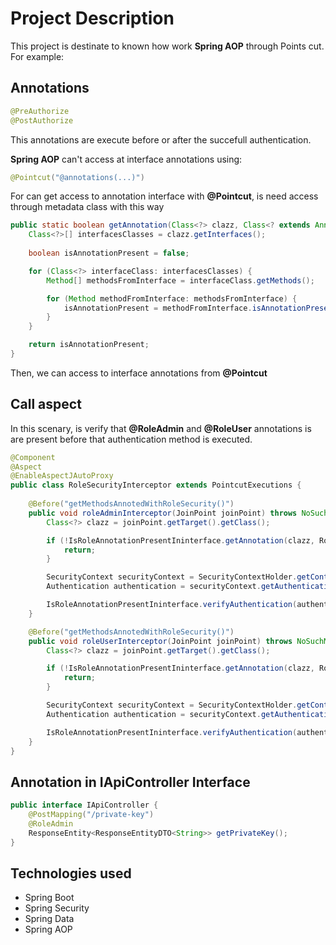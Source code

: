 # Project Description



This project is destinate to known how work <b>Spring AOP</b> through Points cut. For example:

## Annotations

```java
@PreAuthorize
@PostAuthorize
```

This annotations are execute before or after the succefull authentication.

<b>Spring AOP</b> can't access at interface annotations using:

```java
@Pointcut("@annotations(...)") 
```

For can get access to annotation interface with <b>@Pointcut</b>, is need access through metadata class with this way 

```java
public static boolean getAnnotation(Class<?> clazz, Class<? extends Annotation> annotation)  {
    Class<?>[] interfacesClasses = clazz.getInterfaces();
    
    boolean isAnnotationPresent = false;

    for (Class<?> interfaceClass: interfacesClasses) {
        Method[] methodsFromInterface = interfaceClass.getMethods();

        for (Method methodFromInterface: methodsFromInterface) {
            isAnnotationPresent = methodFromInterface.isAnnotationPresent(annotation);
        }
    }

    return isAnnotationPresent;
}
```

Then, we can access to interface annotations from <b>@Pointcut</b>


## Call aspect

In this scenary, is verify that <b>@RoleAdmin</b> and <b>@RoleUser</b> annotations is are present before that authentication method is executed. 

```java
@Component
@Aspect
@EnableAspectJAutoProxy
public class RoleSecurityInterceptor extends PointcutExecutions {
    
    @Before("getMethodsAnnotedWithRoleSecurity()")
    public void roleAdminInterceptor(JoinPoint joinPoint) throws NoSuchMethodException, SecurityException {
        Class<?> clazz = joinPoint.getTarget().getClass(); 

        if (!IsRoleAnnotationPresentIninterface.getAnnotation(clazz, RoleAdmin.class)) {
            return;
        }

        SecurityContext securityContext = SecurityContextHolder.getContext();
        Authentication authentication = securityContext.getAuthentication();

        IsRoleAnnotationPresentIninterface.verifyAuthentication(authentication, RolesTypes.ADMIN);
    }

    @Before("getMethodsAnnotedWithRoleSecurity()")
    public void roleUserInterceptor(JoinPoint joinPoint) throws NoSuchMethodException, SecurityException {
        Class<?> clazz = joinPoint.getTarget().getClass(); 

        if (!IsRoleAnnotationPresentIninterface.getAnnotation(clazz, RoleUser.class)) {
            return;
        }

        SecurityContext securityContext = SecurityContextHolder.getContext();
        Authentication authentication = securityContext.getAuthentication();

        IsRoleAnnotationPresentIninterface.verifyAuthentication(authentication, RolesTypes.USER);
    }
}
```

## Annotation in IApiController Interface

```java
public interface IApiController {
    @PostMapping("/private-key")
    @RoleAdmin
    ResponseEntity<ResponseEntityDTO<String>> getPrivateKey();
}
```

## Technologies used

* Spring Boot
* Spring Security
* Spring Data
* Spring AOP